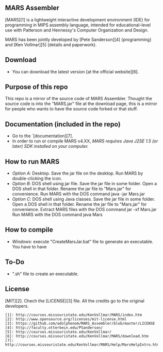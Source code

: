 ## MARS Assembler

[MARS][1] is a lightweight interactive development environment (IDE) for programming in MIPS assembly language, intended for educational-level use with Patterson and Hennessy's Computer Organization and Design.

MARS has been jointly developed by [Pete Sanderson][4] (programming) and [Ken Vollmar][5] (details and paperwork).

## Download
 - You can download the latest version [at the official website][6].

## Purpose of this repo
This repo is a mirror of the source code of MARS Assembler. Thought the source code is into the "MARS.jar" file at the download page, this is a mirror for people who wants to have the source code forked or that stuff.

## Documentation (included in the repo)
 - Go to the `[documentation][7].
 - In order to run or compile MARS v4.XX, *MARS requires Java J2SE 1.5 (or later) SDK installed on your computer.*

## How to run MARS
 - *Option A*: Desktop. Save the jar file on the desktop. Run MARS by double-clicking the icon.
 - *Option B*: DOS shell using jar file. Save the jar file in some folder. Open a DOS shell in that folder. Rename the jar file to "Mars.jar" for convenience. Run MARS with the DOS command  java -jar Mars.jar
 - *Option C*: DOS shell using Java classes. Save the jar file in some folder. Open a DOS shell in that folder. Rename the jar file to "Mars.jar" for convenience. Extract MARS files with the DOS command  jar -xf Mars.jar Run MARS with the DOS command  java Mars

## How to compile
 - *Windows*: execute "CreateMarsJar.bat" file to generate an executable. You have to have 

## To-Do
 - ".sh" file to create an executable. 

## License
[MIT][2]. Chech the [LICENSE][3] file. All the credits go to the original developers.

 	[1]: http://courses.missouristate.edu/KenVollmar/MARS/index.htm
 	[2]: http://www.opensource.org/licenses/mit-license.html
 	[3]: https://github.com/adolphenom/MARS_Assembler/blob/master/LICENSE
 	[4]: http://faculty.otterbein.edu/PSanderson/
 	[5]: http://courses.missouristate.edu/KenVollmar/
 	[6]: http://courses.missouristate.edu/KenVollmar/MARS/download.htm
 	[7]: http://courses.missouristate.edu/KenVollmar/MARS/Help/MarsHelpIntro.html